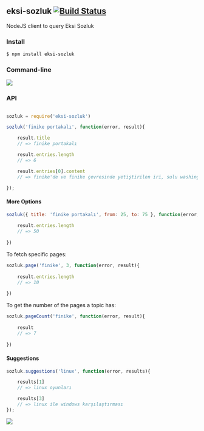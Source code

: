 ## eksi-sozluk [![Build Status](https://travis-ci.org/azer/node-eksi-sozluk.png?branch=master)](https://travis-ci.org/azer/node-eksi-sozluk)

NodeJS client to query Eksi Sozluk

### Install

```bash
$ npm install eksi-sozluk
```

### Command-line

![](https://dl.dropbox.com/s/rc2wrv02gpkirj0/eksi.png)

### API

```js

sozluk = require('eksi-sozluk')

sozluk('finike portakalı', function(error, result){

    result.title
    // => finike portakalı

    result.entries.length
    // => 6

    result.entries[0].content
    // => finike'de ve finike çevresinde yetiştirilen iri, sulu washington portakalı.

});

```

#### More Options


```js
sozluk({ title: 'finike portakalı', from: 25, to: 75 }, function(error, result){
    
    result.entries.length
    // => 50
    
})
```

To fetch specific pages:

```js
sozluk.page('finike', 3, function(error, result){
    
    result.entries.length
    // => 10
    
})
```

To get the number of the pages a topic has:

```js
sozluk.pageCount('finike', function(error, result){
    
    result
    // => 7
    
})
```

#### Suggestions

```js
sozluk.suggestions('linux', function(error, results){

    results[1]
    // => linux oyunları

    results[3]
    // => linux ile windows karşılaştırması
});
```



![](http://distilleryimage2.s3.amazonaws.com/3e14d1ae8e4711e2af7822000a1fb04e_6.jpg)
